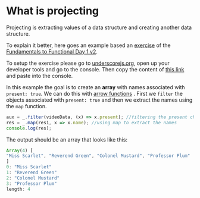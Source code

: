 # What is projecting

Projecting is extracting values of a data structure and creating another data structure.

To explain it better, here goes an example based an
[exercise](https://slides.com/bgando/f2f-final-day-1#/7/10) of the [Fundamentals to Functional Day 1 v2](https://frontendmasters.com/courses/js-fundamentals-functional-v2/projecting-exercise/).

To setup the exercise please go to [underscorejs.org](underscorejs.org), open
up your developer tools and go to the console. Then copy the content of
[this link](http://jsbin.com/duvafoc/edit?html,js,output) and paste into the console.

In this example the goal is to create an **array** with names associated with
`present: true`. We can do this with [arrow functions](https://github.com/leouchoa/js_cheatsheet/blob/main/arrow_funs.md)
. First we `filter` the objects associated with `present: true` and then we
extract the names using the `map` function.

```js
aux = _.filter(videoData, (x) => x.present); //filtering the present characters
res = _.map(res1, x => x.name); //using map to extract the names
console.log(res);
```

The output should be an array that looks like this:

```js
Array(4) [
"Miss Scarlet", "Reverend Green", "Colonel Mustard", "Professor Plum" 
]
0: "Miss Scarlet"
1: "Reverend Green"
2: "Colonel Mustard"
3: "Professor Plum"
length: 4
```
